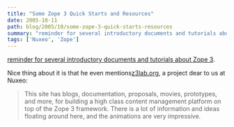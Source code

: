 ```yaml
---
title: "Some Zope 3 Quick Starts and Resources"
date: 2005-10-11
path: blog/2005/10/some-zope-3-quick-starts-resources
summary: "reminder for several introductory documents and tutorials about Zope 3."
tags: ['Nuxeo', 'Zope']
---
```


<a href="http://griddlenoise.blogspot.com/2005/10/some-zope-3-quick-starts-and-resources.html">
reminder for several introductory documents and tutorials about Zope
3</a>.

Nice thing about it is that he even mentions<a href="http://www.z3lab.org/">z3lab.org</a>, a project dear to us at
Nuxeo:

<blockquote>
This site has blogs, documentation, proposals, movies, prototypes, and
more, for building a high class content management platform on top of the
Zope 3 framework. There is a lot of information and ideas floating around
here, and the animations are very impressive.
</blockquote> 


